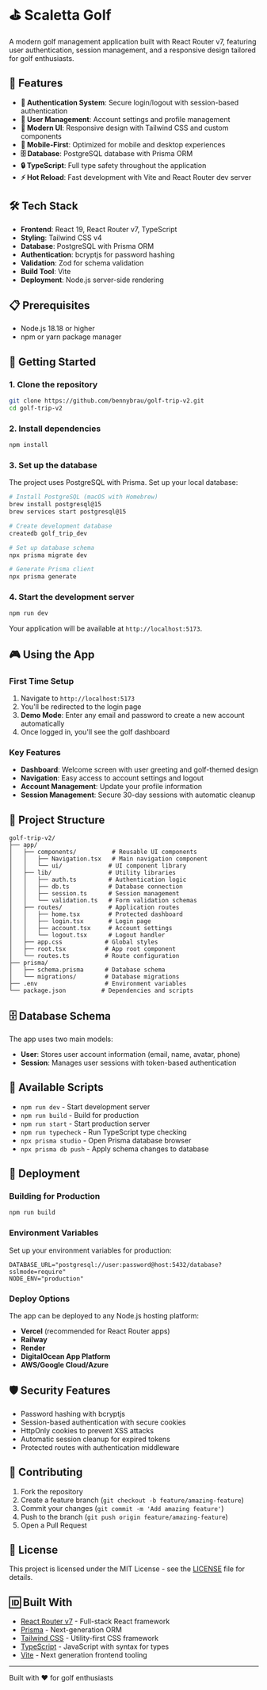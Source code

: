 # ⛳ Scaletta Golf

A modern golf management application built with React Router v7, featuring user authentication, session management, and a responsive design tailored for golf enthusiasts.

## 🚀 Features

- **🔐 Authentication System**: Secure login/logout with session-based authentication
- **👤 User Management**: Account settings and profile management
- **🎨 Modern UI**: Responsive design with Tailwind CSS and custom components
- **📱 Mobile-First**: Optimized for mobile and desktop experiences
- **🗄️ Database**: PostgreSQL database with Prisma ORM
- **🔒 TypeScript**: Full type safety throughout the application
- **⚡ Hot Reload**: Fast development with Vite and React Router dev server

## 🛠️ Tech Stack

- **Frontend**: React 19, React Router v7, TypeScript
- **Styling**: Tailwind CSS v4
- **Database**: PostgreSQL with Prisma ORM
- **Authentication**: bcryptjs for password hashing
- **Validation**: Zod for schema validation
- **Build Tool**: Vite
- **Deployment**: Node.js server-side rendering

## 📋 Prerequisites

- Node.js 18.18 or higher
- npm or yarn package manager

## 🚀 Getting Started

### 1. Clone the repository

```bash
git clone https://github.com/bennybrau/golf-trip-v2.git
cd golf-trip-v2
```

### 2. Install dependencies

```bash
npm install
```

### 3. Set up the database

The project uses PostgreSQL with Prisma. Set up your local database:

```bash
# Install PostgreSQL (macOS with Homebrew)
brew install postgresql@15
brew services start postgresql@15

# Create development database
createdb golf_trip_dev

# Set up database schema
npx prisma migrate dev

# Generate Prisma client
npx prisma generate
```

### 4. Start the development server

```bash
npm run dev
```

Your application will be available at `http://localhost:5173`.

## 🎮 Using the App

### First Time Setup

1. Navigate to `http://localhost:5173`
2. You'll be redirected to the login page
3. **Demo Mode**: Enter any email and password to create a new account automatically
4. Once logged in, you'll see the golf dashboard

### Key Features

- **Dashboard**: Welcome screen with user greeting and golf-themed design
- **Navigation**: Easy access to account settings and logout
- **Account Management**: Update your profile information
- **Session Management**: Secure 30-day sessions with automatic cleanup

## 📁 Project Structure

```
golf-trip-v2/
├── app/
│   ├── components/          # Reusable UI components
│   │   ├── Navigation.tsx   # Main navigation component
│   │   └── ui/             # UI component library
│   ├── lib/                # Utility libraries
│   │   ├── auth.ts         # Authentication logic
│   │   ├── db.ts           # Database connection
│   │   ├── session.ts      # Session management
│   │   └── validation.ts   # Form validation schemas
│   ├── routes/             # Application routes
│   │   ├── home.tsx        # Protected dashboard
│   │   ├── login.tsx       # Login page
│   │   ├── account.tsx     # Account settings
│   │   └── logout.tsx      # Logout handler
│   ├── app.css            # Global styles
│   ├── root.tsx           # App root component
│   └── routes.ts          # Route configuration
├── prisma/
│   ├── schema.prisma      # Database schema
│   └── migrations/        # Database migrations
├── .env                   # Environment variables
└── package.json          # Dependencies and scripts
```

## 🗄️ Database Schema

The app uses two main models:

- **User**: Stores user account information (email, name, avatar, phone)
- **Session**: Manages user sessions with token-based authentication

## 🔧 Available Scripts

- `npm run dev` - Start development server
- `npm run build` - Build for production
- `npm run start` - Start production server
- `npm run typecheck` - Run TypeScript type checking
- `npx prisma studio` - Open Prisma database browser
- `npx prisma db push` - Apply schema changes to database

## 🚀 Deployment

### Building for Production

```bash
npm run build
```

### Environment Variables

Set up your environment variables for production:

```env
DATABASE_URL="postgresql://user:password@host:5432/database?sslmode=require"
NODE_ENV="production"
```

### Deploy Options

The app can be deployed to any Node.js hosting platform:

- **Vercel** (recommended for React Router apps)
- **Railway**
- **Render**
- **DigitalOcean App Platform**
- **AWS/Google Cloud/Azure**

## 🛡️ Security Features

- Password hashing with bcryptjs
- Session-based authentication with secure cookies
- HttpOnly cookies to prevent XSS attacks
- Automatic session cleanup for expired tokens
- Protected routes with authentication middleware

## 🤝 Contributing

1. Fork the repository
2. Create a feature branch (`git checkout -b feature/amazing-feature`)
3. Commit your changes (`git commit -m 'Add amazing feature'`)
4. Push to the branch (`git push origin feature/amazing-feature`)
5. Open a Pull Request

## 📄 License

This project is licensed under the MIT License - see the [LICENSE](LICENSE) file for details.

## 🆔 Built With

- [React Router v7](https://reactrouter.com/) - Full-stack React framework
- [Prisma](https://prisma.io/) - Next-generation ORM
- [Tailwind CSS](https://tailwindcss.com/) - Utility-first CSS framework
- [TypeScript](https://typescriptlang.org/) - JavaScript with syntax for types
- [Vite](https://vitejs.dev/) - Next generation frontend tooling

---

Built with ❤️ for golf enthusiasts